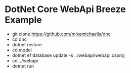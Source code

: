 # DotNet Core WebApi Breeze Example

* git clone https://github.com/mikemichaelis/dnc
* cd dnc
* dotnet restore
* cd model
* dotnet ef database update -s ../webapi/webapi.csproj
* cd ../webapi
* dotnet run